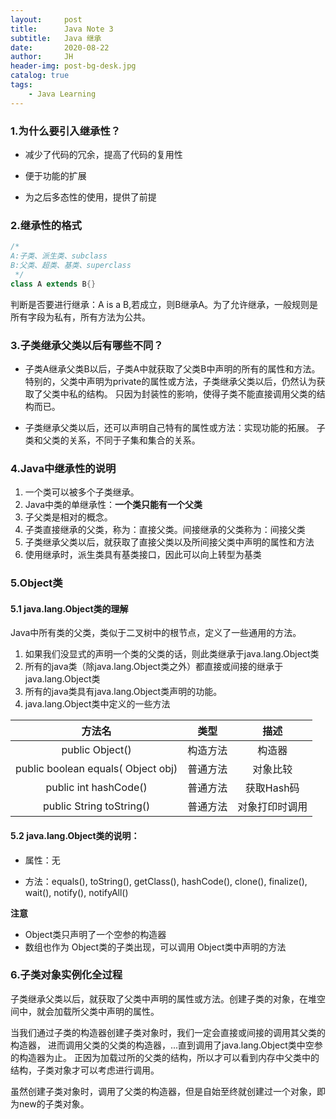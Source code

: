 ```yaml
---
layout:     post
title:      Java Note 3
subtitle:   Java 继承
date:       2020-08-22
author:     JH
header-img: post-bg-desk.jpg
catalog: true
tags:
    - Java Learning    
---
```


### 1.为什么要引入继承性？

- 减少了代码的冗余，提高了代码的复用性

- 便于功能的扩展

- 为之后多态性的使用，提供了前提

### 2.继承性的格式
```java
/*
A:子类、派生类、subclass
B:父类、超类、基类、superclass
 */
class A extends B{}
```

判断是否要进行继承：A is a B,若成立，则B继承A。为了允许继承，一般规则是所有字段为私有，所有方法为公共。
### 3.子类继承父类以后有哪些不同？
- 子类A继承父类B以后，子类A中就获取了父类B中声明的所有的属性和方法。
特别的，父类中声明为private的属性或方法，子类继承父类以后，仍然认为获取了父类中私的结构。
只因为封装性的影响，使得子类不能直接调用父类的结构而已。

- 子类继承父类以后，还可以声明自己特有的属性或方法：实现功能的拓展。
子类和父类的关系，不同于子集和集合的关系。

### 4.Java中继承性的说明

1. 一个类可以被多个子类继承。
2. Java中类的单继承性：**一个类只能有一个父类**
3. 子父类是相对的概念。
4. 子类直接继承的父类，称为：直接父类。间接继承的父类称为：间接父类
5. 子类继承父类以后，就获取了直接父类以及所间接父类中声明的属性和方法
6. 使用继承时，派生类具有基类接口，因此可以向上转型为基类

### 5.Object类

#### 5.1 java.lang.Object类的理解

Java中所有类的父类，类似于二叉树中的根节点，定义了一些通用的方法。

1. 如果我们没显式的声明一个类的父类的话，则此类继承于java.lang.Object类
2. 所有的java类（除java.lang.Object类之外）都直接或间接的继承于java.lang.Object类
3. 所有的java类具有java.lang.Object类声明的功能。
4. java.lang.Object类中定义的一些方法

| 方法名	| 类型 | 描述 |
| :--: | :--: | :--: |
| public Object() | 构造方法 | 构造器 |
| public boolean equals( Object obj) | 普通方法 | 对象比较 |
| public int hashCode()	| 普通方法 | 获取Hash码 |
| public String toString() | 普通方法 | 对象打印时调用 |

#### 5.2 java.lang.Object类的说明：

- 属性：无

- 方法：equals(), toString(), getClass(), hashCode(), clone(), finalize(), wait(), notify(), notifyAll()

**注意**
- Object类只声明了一个空参的构造器
- 数组也作为 Object类的子类出现，可以调用 Object类中声明的方法

### 6.子类对象实例化全过程

子类继承父类以后，就获取了父类中声明的属性或方法。创建子类的对象，在堆空间中，就会加载所父类中声明的属性。

当我们通过子类的构造器创建子类对象时，我们一定会直接或间接的调用其父类的构造器，
进而调用父类的父类的构造器，...直到调用了java.lang.Object类中空参的构造器为止。
正因为加载过所的父类的结构，所以才可以看到内存中父类中的结构，子类对象才可以考虑进行调用。

虽然创建子类对象时，调用了父类的构造器，但是自始至终就创建过一个对象，即为new的子类对象。